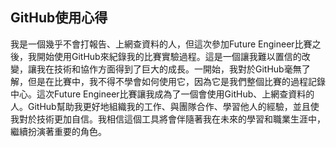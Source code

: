 ## GitHub使用心得

我是一個幾乎不會打報告、上網查資料的人，但這次參加Future Engineer比賽之後，我開始使用GitHub來紀錄我的比賽實驗過程。這是一個讓我難以置信的改變，讓我在技術和協作方面得到了巨大的成長。一開始，我對於GitHub毫無了解，但是在比賽中，我不得不學會如何使用它，因為它是我們整個比賽的過程記錄中心。這次Future Engineer比賽讓我成為了一個會使用GitHub、上網查資料的人。GitHub幫助我更好地組織我的工作、與團隊合作、學習他人的經驗，並且使我對於技術更加自信。我相信這個工具將會伴隨著我在未來的學習和職業生涯中，繼續扮演著重要的角色。
